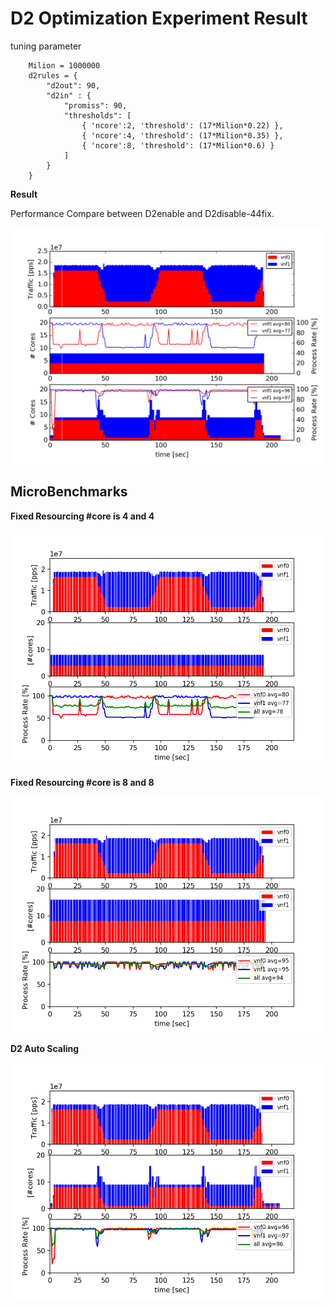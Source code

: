 
#  D2 Optimization Experiment Result

tuning parameter
```
    Milion = 1000000
    d2rules = {
        "d2out": 90,
        "d2in" : {
            "promiss": 90,
            "thresholds": [
                { 'ncore':2, 'threshold': (17*Milion*0.22) },
                { 'ncore':4, 'threshold': (17*Milion*0.35) },
                { 'ncore':8, 'threshold': (17*Milion*0.6) }
            ]
        }
    }
```

**Result**

Performance Compare between D2enable and D2disable-44fix.

![](out.png)

## MicroBenchmarks

**Fixed Resourcing #core is 4 and 4**

![](d2disable44fix_d100.png)

**Fixed Resourcing #core is 8 and 8**

![](d2disable88fix_d100.png)

**D2 Auto Scaling**

![](d2enable_d100.png)


